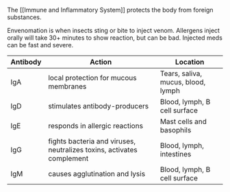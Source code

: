 The [[Immune and Inflammatory System]] protects the body from foreign substances.

Envenomation is when insects sting or bite to inject venom.
Allergens inject orally will take 30+ minutes to show reaction, but can be bad. Injected meds can be fast and severe.

| Antibody | Action | Location |
|----|----|----|
| IgA | local protection for mucous membranes | Tears, saliva, mucus, blood, lymph |
| IgD | stimulates antibody-producers | Blood, lymph, B cell surface |
| IgE | responds in allergic reactions | Mast cells and basophils |
| IgG | fights bacteria and viruses, neutralizes toxins, activates complement | Blood, lymph, intestines |
| IgM | causes agglutination and lysis | Blood, lymph, B cell surface |

